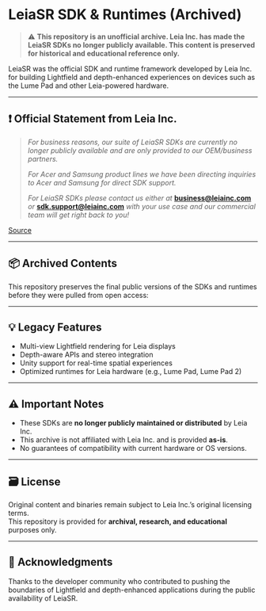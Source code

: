 # LeiaSR SDK & Runtimes (Archived)

> ⚠️ **This repository is an unofficial archive. Leia Inc. has made the LeiaSR SDKs no longer publicly available. This content is preserved for historical and educational reference only.**

LeiaSR was the official SDK and runtime framework developed by Leia Inc. for building Lightfield and depth-enhanced experiences on devices such as the Lume Pad and other Leia-powered hardware.

---

## ❗ Official Statement from Leia Inc.

> *For business reasons, our suite of LeiaSR SDKs are currently no longer publicly available and are only provided to our OEM/business partners.*  
>  
> *For Acer and Samsung product lines we have been directing inquiries to Acer and Samsung for direct SDK support.*  
>  
> *For LeiaSR SDKs please contact us either at* [**business@leiainc.com**](mailto:business@leiainc.com) *or* [**sdk.support@leiainc.com**](mailto:sdk.support@leiainc.com) *with your use case and our commercial team will get right back to you!*

[Source](https://forums.leialoft.com/t/leiasr-sdk-for-windows-no-longer-available/6166)


---

## 📦 Archived Contents

This repository preserves the final public versions of the SDKs and runtimes before they were pulled from open access:

---

## 💡 Legacy Features

- Multi-view Lightfield rendering for Leia displays  
- Depth-aware APIs and stereo integration  
- Unity support for real-time spatial experiences  
- Optimized runtimes for Leia hardware (e.g., Lume Pad, Lume Pad 2)

---

## ⚠️ Important Notes

- These SDKs are **no longer publicly maintained or distributed** by Leia Inc.
- This archive is not affiliated with Leia Inc. and is provided **as-is**.
- No guarantees of compatibility with current hardware or OS versions.

---

## 🗃️ License

Original content and binaries remain subject to Leia Inc.’s original licensing terms.  
This repository is provided for **archival, research, and educational** purposes only.

---

## 🙏 Acknowledgments

Thanks to the developer community who contributed to pushing the boundaries of Lightfield and depth-enhanced applications during the public availability of LeiaSR.

